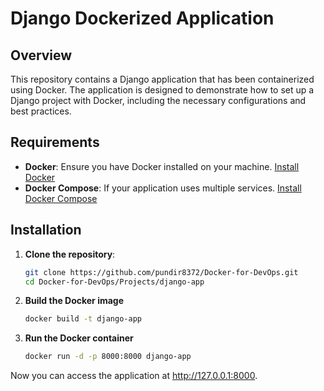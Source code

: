 # Django Dockerized Application

## Overview

This repository contains a Django application that has been containerized using Docker. The application is designed to demonstrate how to set up a Django project with Docker, including the necessary configurations and best practices.

## Requirements

- **Docker**: Ensure you have Docker installed on your machine. [Install Docker](https://docs.docker.com/get-docker/)
- **Docker Compose**: If your application uses multiple services. [Install Docker Compose](https://docs.docker.com/compose/install/)

## Installation

1. **Clone the repository**:
   ```bash
   git clone https://github.com/pundir8372/Docker-for-DevOps.git
   cd Docker-for-DevOps/Projects/django-app
   
2. **Build the Docker image**
   ```bash
   docker build -t django-app

 4. **Run the Docker container**
    ```bash
    docker run -d -p 8000:8000 django-app  

Now you can access the application at http://127.0.0.1:8000.
